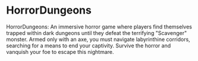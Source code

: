 # HorrorDungeons
 HorrorDungeons: An immersive horror game where players find themselves trapped within dark dungeons until they defeat the terrifying "Scavenger" monster. Armed only with an axe, you must navigate labyrinthine corridors, searching for a means to end your captivity. Survive the horror and vanquish your foe to escape this nightmare.
